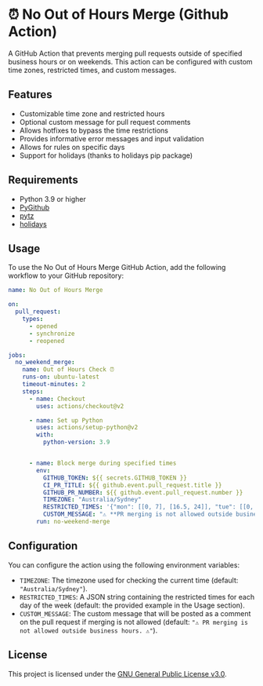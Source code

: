 # ⏰ No Out of Hours Merge (Github Action)

A GitHub Action that prevents merging pull requests outside of specified business hours or on weekends. This action can be configured with custom time zones, restricted times, and custom messages.

## Features

- Customizable time zone and restricted hours
- Optional custom message for pull request comments
- Allows hotfixes to bypass the time restrictions
- Provides informative error messages and input validation
- Allows for rules on specific days
- Support for holidays (thanks to holidays pip package)

## Requirements

- Python 3.9 or higher
- [PyGithub](https://pypi.org/project/PyGithub/)
- [pytz](https://pypi.org/project/pytz/)
- [holidays](https://pypi.org/project/holidays/)

## Usage

To use the No Out of Hours Merge GitHub Action, add the following workflow to your GitHub repository:

```yaml
name: No Out of Hours Merge

on:
  pull_request:
    types:
      - opened
      - synchronize
      - reopened

jobs:
  no_weekend_merge:
    name: Out of Hours Check ⏰
    runs-on: ubuntu-latest
    timeout-minutes: 2
    steps:
      - name: Checkout
        uses: actions/checkout@v2

      - name: Set up Python
        uses: actions/setup-python@v2
        with:
          python-version: 3.9


      - name: Block merge during specified times
        env:
          GITHUB_TOKEN: ${{ secrets.GITHUB_TOKEN }}
          CI_PR_TITLE: ${{ github.event.pull_request.title }}
          GITHUB_PR_NUMBER: ${{ github.event.pull_request.number }}
          TIMEZONE: "Australia/Sydney"
          RESTRICTED_TIMES: '{"mon": [[0, 7], [16.5, 24]], "tue": [[0, 7], [16.5, 24]], "wed": [[0, 7], [16.5, 24]], "thu": [[0, 7], [16.5, 24]], "fri": [[0, 7], [16.5, 24]], "sat": [[0, 24]], "sun": [[0, 24]]}'
          CUSTOM_MESSAGE: "⚠️ **PR merging is not allowed outside business hours.** ⚠️"
        run: no-weekend-merge

```

## Configuration

You can configure the action using the following environment variables:

- `TIMEZONE`: The timezone used for checking the current time (default: `"Australia/Sydney"`).
- `RESTRICTED_TIMES`: A JSON string containing the restricted times for each day of the week (default: the provided example in the Usage section).
- `CUSTOM_MESSAGE`: The custom message that will be posted as a comment on the pull request if merging is not allowed (default: `"⚠️ PR merging is not allowed outside business hours. ⚠️"`).

## License

This project is licensed under the [GNU General Public License v3.0](https://www.gnu.org/licenses/gpl-3.0.txt).

